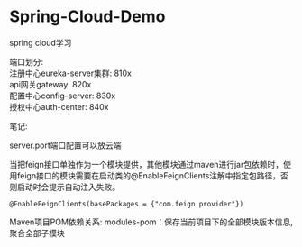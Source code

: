 # Spring-Cloud-Demo
spring cloud学习

端口划分:  
注册中心eureka-server集群: 810x  
api网关gateway: 820x  
配置中心config-server: 830x  
授权中心auth-center: 840x

笔记:  

server.port端口配置可以放云端

当把feign接口单独作为一个模块提供，其他模块通过maven进行jar包依赖时，使用feign接口的模块需要在启动类的@EnableFeignClients注解中指定包路径，否则启动时会提示自动注入失败。
```
@EnableFeignClients(basePackages = {"com.feign.provider"})
```
Maven项目POM依赖关系:
modules-pom：保存当前项目下的全部模块版本信息,聚合全部子模块
